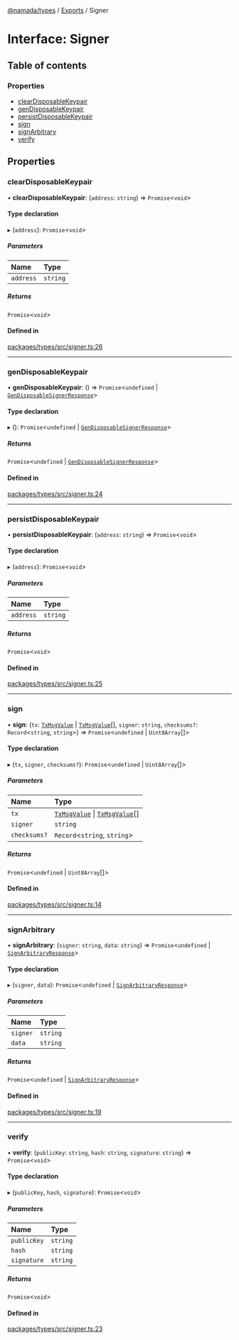 [@namada/types](../README.md) / [Exports](../modules.md) / Signer

# Interface: Signer

## Table of contents

### Properties

- [clearDisposableKeypair](Signer.md#cleardisposablekeypair)
- [genDisposableKeypair](Signer.md#gendisposablekeypair)
- [persistDisposableKeypair](Signer.md#persistdisposablekeypair)
- [sign](Signer.md#sign)
- [signArbitrary](Signer.md#signarbitrary)
- [verify](Signer.md#verify)

## Properties

### clearDisposableKeypair

• **clearDisposableKeypair**: (`address`: `string`) => `Promise`\<`void`\>

#### Type declaration

▸ (`address`): `Promise`\<`void`\>

##### Parameters

| Name | Type |
| :------ | :------ |
| `address` | `string` |

##### Returns

`Promise`\<`void`\>

#### Defined in

[packages/types/src/signer.ts:26](https://github.com/anoma/namada-interface/blob/dedbae7e806a646649051a09499b31d03fef0091/packages/types/src/signer.ts#L26)

___

### genDisposableKeypair

• **genDisposableKeypair**: () => `Promise`\<`undefined` \| [`GenDisposableSignerResponse`](../modules.md#gendisposablesignerresponse)\>

#### Type declaration

▸ (): `Promise`\<`undefined` \| [`GenDisposableSignerResponse`](../modules.md#gendisposablesignerresponse)\>

##### Returns

`Promise`\<`undefined` \| [`GenDisposableSignerResponse`](../modules.md#gendisposablesignerresponse)\>

#### Defined in

[packages/types/src/signer.ts:24](https://github.com/anoma/namada-interface/blob/dedbae7e806a646649051a09499b31d03fef0091/packages/types/src/signer.ts#L24)

___

### persistDisposableKeypair

• **persistDisposableKeypair**: (`address`: `string`) => `Promise`\<`void`\>

#### Type declaration

▸ (`address`): `Promise`\<`void`\>

##### Parameters

| Name | Type |
| :------ | :------ |
| `address` | `string` |

##### Returns

`Promise`\<`void`\>

#### Defined in

[packages/types/src/signer.ts:25](https://github.com/anoma/namada-interface/blob/dedbae7e806a646649051a09499b31d03fef0091/packages/types/src/signer.ts#L25)

___

### sign

• **sign**: (`tx`: [`TxMsgValue`](../classes/TxMsgValue.md) \| [`TxMsgValue`](../classes/TxMsgValue.md)[], `signer`: `string`, `checksums?`: `Record`\<`string`, `string`\>) => `Promise`\<`undefined` \| `Uint8Array`[]\>

#### Type declaration

▸ (`tx`, `signer`, `checksums?`): `Promise`\<`undefined` \| `Uint8Array`[]\>

##### Parameters

| Name | Type |
| :------ | :------ |
| `tx` | [`TxMsgValue`](../classes/TxMsgValue.md) \| [`TxMsgValue`](../classes/TxMsgValue.md)[] |
| `signer` | `string` |
| `checksums?` | `Record`\<`string`, `string`\> |

##### Returns

`Promise`\<`undefined` \| `Uint8Array`[]\>

#### Defined in

[packages/types/src/signer.ts:14](https://github.com/anoma/namada-interface/blob/dedbae7e806a646649051a09499b31d03fef0091/packages/types/src/signer.ts#L14)

___

### signArbitrary

• **signArbitrary**: (`signer`: `string`, `data`: `string`) => `Promise`\<`undefined` \| [`SignArbitraryResponse`](../modules.md#signarbitraryresponse)\>

#### Type declaration

▸ (`signer`, `data`): `Promise`\<`undefined` \| [`SignArbitraryResponse`](../modules.md#signarbitraryresponse)\>

##### Parameters

| Name | Type |
| :------ | :------ |
| `signer` | `string` |
| `data` | `string` |

##### Returns

`Promise`\<`undefined` \| [`SignArbitraryResponse`](../modules.md#signarbitraryresponse)\>

#### Defined in

[packages/types/src/signer.ts:19](https://github.com/anoma/namada-interface/blob/dedbae7e806a646649051a09499b31d03fef0091/packages/types/src/signer.ts#L19)

___

### verify

• **verify**: (`publicKey`: `string`, `hash`: `string`, `signature`: `string`) => `Promise`\<`void`\>

#### Type declaration

▸ (`publicKey`, `hash`, `signature`): `Promise`\<`void`\>

##### Parameters

| Name | Type |
| :------ | :------ |
| `publicKey` | `string` |
| `hash` | `string` |
| `signature` | `string` |

##### Returns

`Promise`\<`void`\>

#### Defined in

[packages/types/src/signer.ts:23](https://github.com/anoma/namada-interface/blob/dedbae7e806a646649051a09499b31d03fef0091/packages/types/src/signer.ts#L23)
